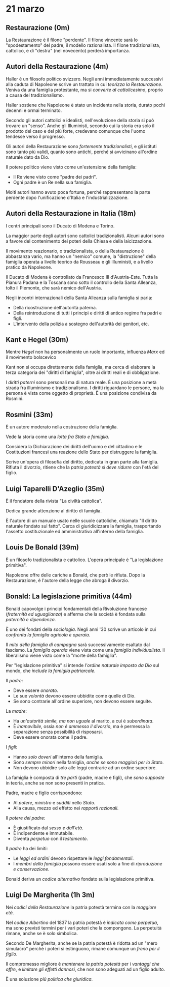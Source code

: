 # 21 marzo

<!--
vim: spell:spelllang=it
-->

## Restaurazione (0m)

La Restaurazione è il filone "perdente".
Il filone vincente sarà lo "spodestamento" del padre, il modello razionalista.
Il filone tradizionalista, cattolico, e di "destra" (nel novecento) perderà importanza.

## Autori della Restaurazione (4m)

Haller è un filosofo politico svizzero.
Negli anni immediatamente successivi alla caduta di Napoleone scrive un trattato in cui *teorizza la Restaurazione*.
Veniva da una famiglia protestante, ma si *converte al cattolicesimo*, proprio a causa del tradizionalismo.

Haller sostiene che Napoleone è stato un incidente nella storia, durato pochi decenni e ormai terminato.

Secondo gli autori cattolici e idealisti, nell'evoluzione della storia si può trovare un "senso".
Anche gli Illuministi, secondo cui la storia era solo il prodotto del caso e del più forte, credevano comunque che l'uomo tendesse verso il progresso.

Gli autori della Restaurazione sono *fortemente tradizionalisti*, e gli istituti sono tanto più validi, quanto sono antichi, perché si avvicinano all'ordine naturale dato da Dio.

Il potere politico viene visto come un'estensione della famiglia:

* Il Re viene visto come "padre dei padri".
* Ogni padre è un Re nella sua famiglia.

Molti autori hanno avuto poca fortuna, perché rappresentano la parte perdente dopo l'unificazione d'Italia e l'industrializzazione.

## Autori della Restaurazione in Italia (18m)

I centri principali sono il Ducato di Modena e Torino.

La maggior parte degli autori sono cattolici tradizionalisti.
Alcuni autori sono a favore del contenimento dei poteri della Chiesa e della laicizzazione.

Il movimento reazionario, o tradizionalista, o della Restaurazione è abbastanza vario, ma hanno un "nemico" comune, la "distruzione" della famiglia operata a livello teorico da Rousseau e gli Illuministi, e a livello pratico da Napoleone.

Il Ducato di Modena è controllato da Francesco III d'Austria-Este.
Tutta la Pianura Padana e la Toscana sono sotto il controllo della Santa Alleanza, tolto il Piemonte, che sarà nemico dell'Austria.

Negli incontri internazionali della Santa Alleanza sulla famiglia si parla:

* Della ricostruzione dell'autorità paterna.
* Della reintroduzione di tutti i principi e diritti di antico regime fra padri e figli.
* L'intervento della polizia a sostegno dell'autorità dei genitori, etc.

## Kant e Hegel (30m)

Mentre *Hegel* non ha personalmente un ruolo importante, influenza *Marx* ed il movimento bolscevico

Kant non si occupa direttamente della famiglia, ma cerca di elaborare la terza categoria dei "diritti di famiglia", oltre ai diritti reali e di obbligazione.

I *diritti paterni* sono personali ma di natura reale.
È una posizione a metà strada fra illuminismo e tradizionalismo.
I diritti riguardano le persone, ma la persona è vista come oggetto di proprietà.
È una posizione condivisa da Rosmini.

## Rosmini (33m)

È un autore moderato nella costruzione della famiglia.

Vede la storia come una *lotta fra Stato e famiglia*.

Considera la Dichiarazione dei diritti dell'uomo e del cittadino e le Costituzioni francesi una reazione dello Stato per distruggere la famiglia.

Scrive un'opera di filosofia del diritto, dedicata in gran parte alla famiglia.
Rifiuta il divorzio, ritiene che la *patria potestà si deve ridurre* con l'età del figlio.

## Luigi Taparelli D'Azeglio (35m)

È il fondatore della rivista "La civiltà cattolica".

Dedica grande attenzione al diritto di famiglia.

È l'autore di un manuale usato nelle scuole cattoliche, chiamato "Il diritto naturale fondato sul fatto".
Cerca di giuridicizzare la famiglia, trasportando l'assetto costituzionale ed amministrativo all'interno della famiglia.

## Louis De Bonald (39m)

È un filosofo tradizionalista e cattolico.
L'opera principale è "La legislazione primitiva".

Napoleone offre delle cariche a Bonald, che però le rifiuta.
Dopo la Restaurazione, è l'autore della legge che abroga il divorzio.

## Bonald: La legislazione primitiva (44m)

Bonald capovolge i principi fondamentali della Rivoluzione francese (*fraternità ed uguaglianza*) e afferma che la società è fondata sulla *paternità e dipendenza*.

È uno dei fondati della *sociologia*.
Negli anni '30 scrive un articolo in cui *confronta la famiglia agricola e operaia*.

Il *mito della famiglia di campagna* sarà successivamente esaltato dal fascismo.
La *famiglia operaia* viene vista come una *famiglia individualista*.
Il liberalismo viene visto come la "morte della famiglia".

Per "legislazione primitiva" si intende *l'ordine naturale imposto da Dio* sul mondo, che *include la famiglia patriarcale*.

Il *padre*:

* Deve essere *onorato*.
* Le sue *volontà* devono essere ubbidite come quelle di Dio.
* Se sono contrarie all'ordine superiore, non devono essere seguite.

La *madre*:

* Ha *un'autorità simile, ma non uguale* al marito, a cui è *subordinata*.
* È *inamovibile*, ossia *non è ammesso il divorzio*, ma è permessa la separazione senza possibilità di risposarsi.
* Deve essere onorata come il padre.

I *figli*:

* Hanno *solo doveri* all'interno della famiglia.
* Sono *sempre minori* nella famiglia, *anche se sono maggiori per lo Stato*.
* Non devono ubbidire solo alle leggi contrarie ad un ordine superiore.

La famiglia è composta di *tre parti* (padre, madre e figli), che *sono supposte* in teoria, anche se non sono presenti in pratica.

Padre, madre e figlio corrispondono:

* Al *potere*, *ministro* e *sudditi* nello *Stato*.
* Alla causa, mezzo ed effetto nei *rapporti razionali*.

Il *potere del padre*:

* È giustificato dal *sesso e dall'età*.
* È indipendente e immutabile.
* Diventa *perpetuo* con il *testamento*.

Il *padre* ha dei limiti:

* Le *leggi ed ordini* devono rispettare le *leggi fondamentali*.
* I *membri della famiglia* possono essere usati solo a fine di *riproduzione e conservazione*.

Bonald deriva un *codice alternativo* fondato sulla legislazione primitiva.

## Luigi De Margherita (1h 3m)

Nei *codici della Restaurazione* la patria potestà termina con la *maggiore età*.

Nel *codice Albertino* del 1837 la patria potestà è *indicata come perpetua*, ma sono previsti termini per i vari poteri che la compongono.
La perpetuità rimane, anche se è solo simbolica.

Secondo De Margherita, anche se la patria potestà è ridotta ad un "mero simulacro" perché i poteri si estinguono, rimane comunque un *freno per il figlio*.

Il compromesso migliore è *mantenere la patria potestà* per i *vantaggi che offre*, e *limitare gli effetti dannosi*, che non sono adeguati ad un figlio adulto.

È una soluzione *più politica che giuridica*.
